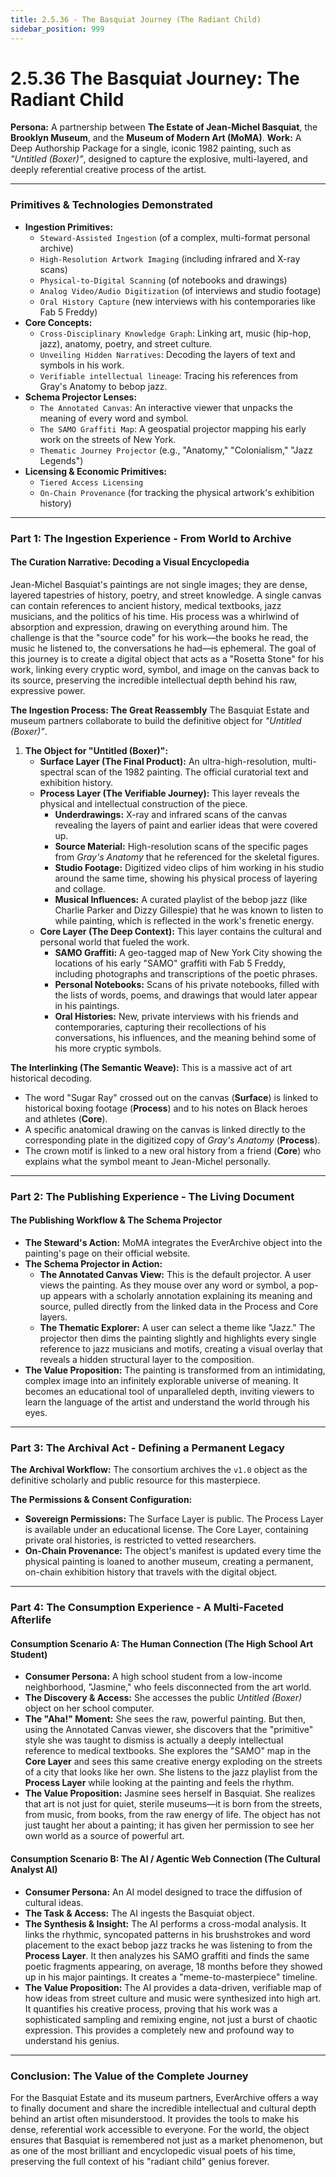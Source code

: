 ```yaml
---
title: 2.5.36 - The Basquiat Journey (The Radiant Child)
sidebar_position: 999
---
```


# 2.5.36 The Basquiat Journey: The Radiant Child

**Persona:** A partnership between **The Estate of Jean-Michel Basquiat**, the **Brooklyn Museum**, and the **Museum of Modern Art (MoMA)**.
**Work:** A Deep Authorship Package for a single, iconic 1982 painting, such as *"Untitled (Boxer)"*, designed to capture the explosive, multi-layered, and deeply referential creative process of the artist.

---

### **Primitives & Technologies Demonstrated**

*   **Ingestion Primitives:**
    *   `Steward-Assisted Ingestion` (of a complex, multi-format personal archive)
    *   `High-Resolution Artwork Imaging` (including infrared and X-ray scans)
    *   `Physical-to-Digital Scanning` (of notebooks and drawings)
    *   `Analog Video/Audio Digitization` (of interviews and studio footage)
    *   `Oral History Capture` (new interviews with his contemporaries like Fab 5 Freddy)
*   **Core Concepts:**
    *   `Cross-Disciplinary Knowledge Graph`: Linking art, music (hip-hop, jazz), anatomy, poetry, and street culture.
    *   `Unveiling Hidden Narratives`: Decoding the layers of text and symbols in his work.
    *   `Verifiable intellectual lineage`: Tracing his references from Gray's Anatomy to bebop jazz.
*   **Schema Projector Lenses:**
    *   `The Annotated Canvas`: An interactive viewer that unpacks the meaning of every word and symbol.
    *   `The SAMO Graffiti Map`: A geospatial projector mapping his early work on the streets of New York.
    *   `Thematic Journey Projector` (e.g., "Anatomy," "Colonialism," "Jazz Legends")
*   **Licensing & Economic Primitives:**
    *   `Tiered Access Licensing`
    *   `On-Chain Provenance` (for tracking the physical artwork's exhibition history)

---

### **Part 1: The Ingestion Experience - From World to Archive**

#### **The Curation Narrative: Decoding a Visual Encyclopedia**
Jean-Michel Basquiat's paintings are not single images; they are dense, layered tapestries of history, poetry, and street knowledge. A single canvas can contain references to ancient history, medical textbooks, jazz musicians, and the politics of his time. His process was a whirlwind of absorption and expression, drawing on everything around him. The challenge is that the "source code" for his work—the books he read, the music he listened to, the conversations he had—is ephemeral. The goal of this journey is to create a digital object that acts as a "Rosetta Stone" for his work, linking every cryptic word, symbol, and image on the canvas back to its source, preserving the incredible intellectual depth behind his raw, expressive power.

**The Ingestion Process: The Great Reassembly**
The Basquiat Estate and museum partners collaborate to build the definitive object for *"Untitled (Boxer)"*.

1.  **The Object for "Untitled (Boxer)":**
    *   **Surface Layer (The Final Product):** An ultra-high-resolution, multi-spectral scan of the 1982 painting. The official curatorial text and exhibition history.
    *   **Process Layer (The Verifiable Journey):** This layer reveals the physical and intellectual construction of the piece.
        *   **Underdrawings:** X-ray and infrared scans of the canvas revealing the layers of paint and earlier ideas that were covered up.
        *   **Source Material:** High-resolution scans of the specific pages from *Gray's Anatomy* that he referenced for the skeletal figures.
        *   **Studio Footage:** Digitized video clips of him working in his studio around the same time, showing his physical process of layering and collage.
        *   **Musical Influences:** A curated playlist of the bebop jazz (like Charlie Parker and Dizzy Gillespie) that he was known to listen to while painting, which is reflected in the work's frenetic energy.
    *   **Core Layer (The Deep Context):** This layer contains the cultural and personal world that fueled the work.
        *   **SAMO Graffiti:** A geo-tagged map of New York City showing the locations of his early "SAMO" graffiti with Fab 5 Freddy, including photographs and transcriptions of the poetic phrases.
        *   **Personal Notebooks:** Scans of his private notebooks, filled with the lists of words, poems, and drawings that would later appear in his paintings.
        *   **Oral Histories:** New, private interviews with his friends and contemporaries, capturing their recollections of his conversations, his influences, and the meaning behind some of his more cryptic symbols.

**The Interlinking (The Semantic Weave):**
This is a massive act of art historical decoding.
*   The word "Sugar Ray" crossed out on the canvas (**Surface**) is linked to historical boxing footage (**Process**) and to his notes on Black heroes and athletes (**Core**).
*   A specific anatomical drawing on the canvas is linked directly to the corresponding plate in the digitized copy of *Gray's Anatomy* (**Process**).
*   The crown motif is linked to a new oral history from a friend (**Core**) who explains what the symbol meant to Jean-Michel personally.

---

### **Part 2: The Publishing Experience - The Living Document**

#### **The Publishing Workflow & The Schema Projector**
*   **The Steward's Action:** MoMA integrates the EverArchive object into the painting's page on their official website.
*   **The Schema Projector in Action:**
    *   **The Annotated Canvas View:** This is the default projector. A user views the painting. As they mouse over any word or symbol, a pop-up appears with a scholarly annotation explaining its meaning and source, pulled directly from the linked data in the Process and Core layers.
    *   **The Thematic Explorer:** A user can select a theme like "Jazz." The projector then dims the painting slightly and highlights every single reference to jazz musicians and motifs, creating a visual overlay that reveals a hidden structural layer to the composition.
*   **The Value Proposition:** The painting is transformed from an intimidating, complex image into an infinitely explorable universe of meaning. It becomes an educational tool of unparalleled depth, inviting viewers to learn the language of the artist and understand the world through his eyes.

---

### **Part 3: The Archival Act - Defining a Permanent Legacy**

**The Archival Workflow:**
The consortium archives the `v1.0` object as the definitive scholarly and public resource for this masterpiece.

**The Permissions & Consent Configuration:**
*   **Sovereign Permissions:** The Surface Layer is public. The Process Layer is available under an educational license. The Core Layer, containing private oral histories, is restricted to vetted researchers.
*   **On-Chain Provenance:** The object's manifest is updated every time the physical painting is loaned to another museum, creating a permanent, on-chain exhibition history that travels with the digital object.

---

### **Part 4: The Consumption Experience - A Multi-Faceted Afterlife**

#### **Consumption Scenario A: The Human Connection (The High School Art Student)**
*   **Consumer Persona:** A high school student from a low-income neighborhood, "Jasmine," who feels disconnected from the art world.
*   **The Discovery & Access:** She accesses the public *Untitled (Boxer)* object on her school computer.
*   **The "Aha!" Moment:** She sees the raw, powerful painting. But then, using the Annotated Canvas viewer, she discovers that the "primitive" style she was taught to dismiss is actually a deeply intellectual reference to medical textbooks. She explores the "SAMO" map in the **Core Layer** and sees this same creative energy exploding on the streets of a city that looks like her own. She listens to the jazz playlist from the **Process Layer** while looking at the painting and feels the rhythm.
*   **The Value Proposition:** Jasmine sees herself in Basquiat. She realizes that art is not just for quiet, sterile museums—it is born from the streets, from music, from books, from the raw energy of life. The object has not just taught her about a painting; it has given her permission to see her own world as a source of powerful art.

#### **Consumption Scenario B: The AI / Agentic Web Connection (The Cultural Analyst AI)**
*   **Consumer Persona:** An AI model designed to trace the diffusion of cultural ideas.
*   **The Task & Access:** The AI ingests the Basquiat object.
*   **The Synthesis & Insight:** The AI performs a cross-modal analysis. It links the rhythmic, syncopated patterns in his brushstrokes and word placement to the exact bebop jazz tracks he was listening to from the **Process Layer**. It then analyzes his SAMO graffiti and finds the same poetic fragments appearing, on average, 18 months before they showed up in his major paintings. It creates a "meme-to-masterpiece" timeline.
*   **The Value Proposition:** The AI provides a data-driven, verifiable map of how ideas from street culture and music were synthesized into high art. It quantifies his creative process, proving that his work was a sophisticated sampling and remixing engine, not just a burst of chaotic expression. This provides a completely new and profound way to understand his genius.

---

### **Conclusion: The Value of the Complete Journey**
For the Basquiat Estate and its museum partners, EverArchive offers a way to finally document and share the incredible intellectual and cultural depth behind an artist often misunderstood. It provides the tools to make his dense, referential work accessible to everyone. For the world, the object ensures that Basquiat is remembered not just as a market phenomenon, but as one of the most brilliant and encyclopedic visual poets of his time, preserving the full context of his "radiant child" genius forever.